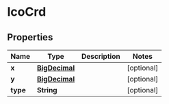 # IcoCrd

## Properties
Name | Type | Description | Notes
------------ | ------------- | ------------- | -------------
**x** | [**BigDecimal**](BigDecimal.md) |  |  [optional]
**y** | [**BigDecimal**](BigDecimal.md) |  |  [optional]
**type** | **String** |  |  [optional]
